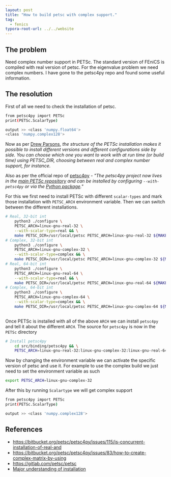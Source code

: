 ```yaml
---
layout: post
title: "How to build petsc with complex support."
tag: 
  - fenics
typora-root-url: ../../website
---
```


## The problem 

Need complex number support in PETSc. The standard version of FEniCS is compiled with real version of petsc. For the eigenvalue problem we need complex numbers. I have gone to the petsc4py repo and found some useful information. 

## The resolution

First of all we need to check the installation of petsc. 

```bash
from petsc4py import PETSc
print(PETSc.ScalarType)

output >> <class 'numpy.float64'>
<class 'numpy.complex128'>
```

Now as per [Drew Parsons](https://bitbucket.org/petsc/petsc4py/issues/115/is-concurrent-installation-of-real-and), *the structure of the PETSc installation makes it possible to install different versions and different configurations side by side. You can choose which one you want to work with at run time (or build time) using PETSC_DIR, choosing between real and complex number support, for instance.*

Also as per the official repo of [petsc4py](https://gitlab.com/petsc/petsc4py) - *"The petsc4py project now lives in the [main PETSc repository](https://gitlab.com/petsc/petsc) and can be installed by configuring `--with-petsc4py` or via the [Python package](https://pypi.org/project/petsc4py/)."* 

For this we first need to install PETSc with different `scalar-types` and mark those installation with `PETSC_ARCH` environment variable. Then we can switch between the different installations.

```bash
# Real, 32-bit int
    python3 ./configure \
    PETSC_ARCH=linux-gnu-real-32 \
    --with-scalar-type=real && \
    make PETSC_DIR=/usr/local/petsc PETSC_ARCH=linux-gnu-real-32 ${MAKEFLAGS} all && \
# Complex, 32-bit int
    python3 ./configure \
    PETSC_ARCH=linux-gnu-complex-32 \
    --with-scalar-type=complex && \
    make PETSC_DIR=/usr/local/petsc PETSC_ARCH=linux-gnu-complex-32 ${MAKEFLAGS} all && \
# Real, 64-bit int
    python3 ./configure \
    PETSC_ARCH=linux-gnu-real-64 \
    --with-scalar-type=real && \
    make PETSC_DIR=/usr/local/petsc PETSC_ARCH=linux-gnu-real-64 ${MAKEFLAGS} all && \
# Complex, 64-bit int
    python3 ./configure \
    PETSC_ARCH=linux-gnu-complex-64 \
    --with-scalar-type=complex && \
    make PETSC_DIR=/usr/local/petsc PETSC_ARCH=linux-gnu-complex-64 ${MAKEFLAGS} all && \
 
```

Once PETSc is installed with all of the above `ARCH` we can install `petsc4py` and tell it about the different `ARCH`. The source for `petsc4py` is now in the `PETSc` directory

```bash
# Install petsc4py
    cd src/binding/petsc4py && \
    PETSC_ARCH=linux-gnu-real-32:linux-gnu-complex-32:linux-gnu-real-64:linux-gnu-complex-64 pip3 install --no-cache-dir .
```

Now by changing the environment variable we can activate the specific version of petsc and use it. For example to use the complex build we just need to set the environment variable as such

```bash
export PETSC_ARCH=linux-gnu-complex-32
```

After this by running `Scalartype` we will get complex support

```bash
from petsc4py import PETSc
print(PETSc.ScalarType)

output >> <class 'numpy.complex128'>
```





## References

- https://bitbucket.org/petsc/petsc4py/issues/115/is-concurrent-installation-of-real-and
- https://bitbucket.org/petsc/petsc4py/issues/83/how-to-create-complex-matrix-by-using
- https://gitlab.com/petsc/petsc
- [Major understanding of installation](https://github.com/FEniCS/dolfinx/blob/main/docker)

